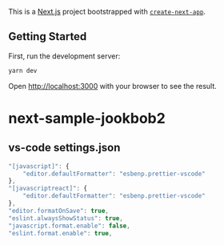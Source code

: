 This is a [Next.js](https://nextjs.org/) project bootstrapped with [`create-next-app`](https://github.com/vercel/next.js/tree/canary/packages/create-next-app).

## Getting Started

First, run the development server:

```bash
yarn dev
```

Open [http://localhost:3000](http://localhost:3000) with your browser to see the result.

# next-sample-jookbob2
## vs-code settings.json
```javascript
"[javascript]": {
    "editor.defaultFormatter": "esbenp.prettier-vscode"
},
"[javascriptreact]": {
    "editor.defaultFormatter": "esbenp.prettier-vscode"
},
"editor.formatOnSave": true,
"eslint.alwaysShowStatus": true,
"javascript.format.enable": false,
"eslint.format.enable": true,
```
